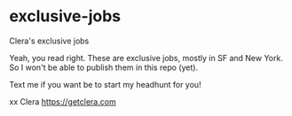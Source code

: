 # exclusive-jobs

Clera's exclusive jobs

Yeah, you read right. These are exclusive jobs, mostly in SF and New York. So I won't be able to publish them in this repo (yet).

Text me if you want be to start my headhunt for you!

xx
Clera
https://getclera.com